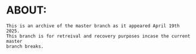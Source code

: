 # ABOUT:
	This is an archive of the master branch as it appeared April 19th 2025.
	This branch is for retreival and recovery purposes incase the current master
	branch breaks.
